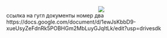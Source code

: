 <div align="center">
  <a href="https://docs.google.com/document/d/1ljERvJXzhiqG64n7ti1vxaseI5H17-dzldXyN2DS18Q/edit?usp=sharing">
  <img src="https://img.shields.io/badge/GoogleDocs-white,red?logo=GoogleDocs&logoColor=Yellow">
</a>
</div>
ссылка на гугл документы номер два https://docs.google.com/document/d/1ewJsKbbD9-xueUsyZeFdnRk5POBHGm2MbLuyGJqItLk/edit?usp=drivesdk

